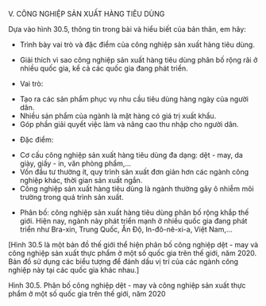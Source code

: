 V. CÔNG NGHIỆP SẢN XUẤT HÀNG TIÊU DÙNG

Dựa vào hình 30.5, thông tin trong bài và hiểu biết của bản thân, em hãy:
- Trình bày vai trò và đặc điểm của công nghiệp sản xuất hàng tiêu dùng.
- Giải thích vì sao công nghiệp sản xuất hàng tiêu dùng phân bố rộng rãi ở nhiều quốc gia, kể cả các quốc gia đang phát triển.

- Vai trò:
+ Tạo ra các sản phẩm phục vụ nhu cầu tiêu dùng hàng ngày của người dân.
+ Nhiều sản phẩm của ngành là mặt hàng có giá trị xuất khẩu.
+ Góp phần giải quyết việc làm và nâng cao thu nhập cho người dân.

- Đặc điểm:
+ Cơ cấu công nghiệp sản xuất hàng tiêu dùng đa dạng: dệt - may, da giày, giấy - in, văn phòng phẩm,...
+ Vốn đầu tư thường ít, quy trình sản xuất đơn giản hơn các ngành công nghiệp khác, thời gian sản xuất ngắn.
+ Công nghiệp sản xuất hàng tiêu dùng là ngành thường gây ô nhiễm môi trường trong quá trình sản xuất.

- Phân bố: công nghiệp sản xuất hàng tiêu dùng phân bố rộng khắp thế giới. Hiện nay, ngành này phát triển mạnh ở nhiều quốc gia đang phát triển như Bra-xin, Trung Quốc, Ấn Độ, In-đô-nê-xi-a, Việt Nam,...

[Hình 30.5 là một bản đồ thế giới thể hiện phân bố công nghiệp dệt - may và công nghiệp sản xuất thực phẩm ở một số quốc gia trên thế giới, năm 2020. Bản đồ sử dụng các biểu tượng để đánh dấu vị trí của các ngành công nghiệp này tại các quốc gia khác nhau.]

Hình 30.5. Phân bố công nghiệp dệt - may và công nghiệp sản xuất thực phẩm ở một số quốc gia trên thế giới, năm 2020